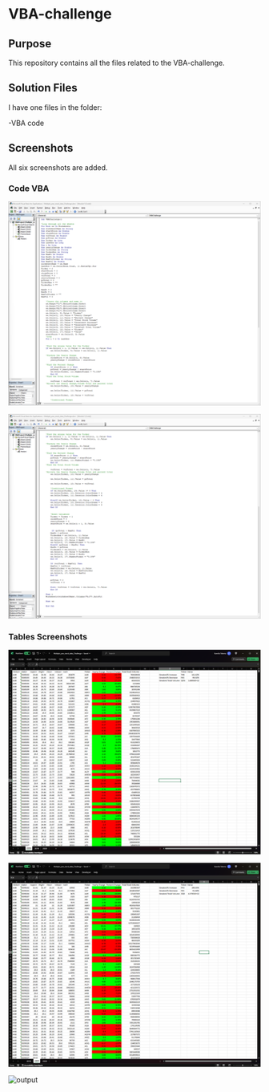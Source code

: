 # VBA-challenge

## Purpose

This repository contains all the files related to the VBA-challenge.

## Solution Files

I have one files in the folder:

-VBA code

## Screenshots


All six screenshots are added.

### Code VBA

![output](Screenshot_Part1.png)

![output](Screenshot_Part2.png)


### Tables Screenshots

![output](Screenshot_Table_2018.png)

![output](Screenshot_Table_2019.png)

![output](Screenshot_Table_2020.png)





